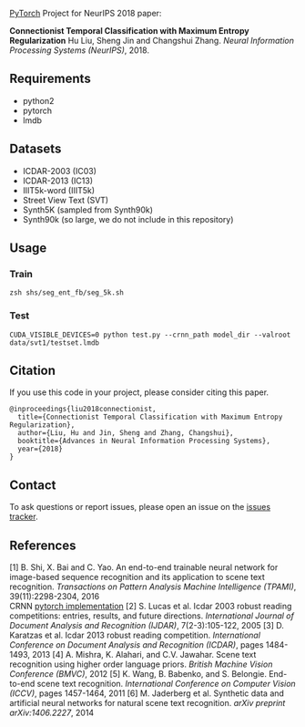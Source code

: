 [PyTorch](http://pytorch.org/) Project for NeurIPS 2018 paper: 

**Connectionist Temporal Classification with Maximum Entropy Regularization**
Hu Liu, Sheng Jin and Changshui Zhang. *Neural Information Processing Systems (NeurIPS)*, 2018. 


## Requirements
* python2
* pytorch
* lmdb

## Datasets
* ICDAR-2003 (IC03)
* ICDAR-2013 (IC13)
* IIIT5k-word (IIIT5k) 
* Street View Text (SVT)
* Synth5K (sampled from Synth90k)
* Synth90k (so large, we do not include in this repository)

## Usage
### Train
`zsh shs/seg_ent_fb/seg_5k.sh`
### Test
`CUDA_VISIBLE_DEVICES=0 python test.py --crnn_path model_dir --valroot data/svt1/testset.lmdb`

## Citation
If you use this code in your project, please consider citing this paper.
```
@inproceedings{liu2018connectionist,
  title={Connectionist Temporal Classification with Maximum Entropy Regularization},
  author={Liu, Hu and Jin, Sheng and Zhang, Changshui},
  booktitle={Advances in Neural Information Processing Systems},
  year={2018}
}
```

## Contact
To ask questions or report issues, please open an issue on the [issues tracker](https://github.com/liuhu-bigeye/enctc.crnn/issues).

## References

\[1\] B. Shi, X. Bai and C. Yao. An end-to-end trainable neural network for image-based sequence recognition and its application to scene text recognition. *Transactions on Pattern Analysis Machine Intelligence (TPAMI)*, 39(11):2298-2304, 2016  
CRNN [pytorch implementation](https://github.com/meijieru/crnn.pytorch)
\[2\] S. Lucas et al. Icdar 2003 robust reading competitions: entries, results, and future directions. *International Journal of Document Analysis and Recognition (IJDAR)*, 7(2-3):105-122, 2005
\[3\] D. Karatzas et al. Icdar 2013 robust reading competition. *International Conference on Document Analysis and Recognition (ICDAR)*, pages 1484-1493, 2013
\[4\] A. Mishra, K. Alahari, and C.V. Jawahar. Scene text recognition using higher order language priors. *British Machine Vision Conference (BMVC)*, 2012
\[5\] K. Wang, B. Babenko, and S. Belongie. End-to-end scene text recognition. *International Conference on Computer Vision (ICCV)*, pages 1457-1464, 2011
\[6\] M. Jaderberg et al. Synthetic data and artificial neural networks for natural scene text recognition. *arXiv preprint arXiv:1406.2227*, 2014

